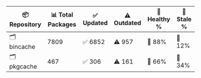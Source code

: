 | 📦 Repository | 📊 Total Packages | ✅ Updated | ⚠️ Outdated | 💚 Healthy % | 🔴 Stale % |
|---------------|-------------------|------------|-------------|-------------|------------|
| 🗂️ bincache | 7809 | ✅ 6852 | ⚠️ 957 | 💚 88% | 🔴 12% |
| 🗂️ pkgcache | 467 | ✅ 306 | ⚠️ 161 | 💚 66% | 🔴 34% |
